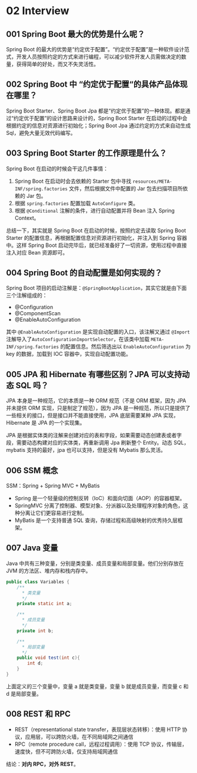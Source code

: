 # 02 Interview

## 001 Spring Boot 最大的优势是什么呢？

Spring Boot 的最大的优势是“约定优于配置”。“约定优于配置”是一种软件设计范式，开发人员按照约定的方式来进行编程，可以减少软件开发人员需做决定的数量，获得简单的好处，而又不失灵活性。

## 002 Spring Boot 中 “约定优于配置“的具体产品体现在哪里？

Spring Boot Starter、Spring Boot Jpa 都是“约定优于配置”的一种体现。都是通过“约定优于配置”的设计思路来设计的，Spring Boot Starter 在启动的过程中会根据约定的信息对资源进行初始化；Spring Boot Jpa 通过约定的方式来自动生成 Sql，避免大量无效代码编写。

## 003 Spring Boot Starter 的工作原理是什么？

Spring Boot 在启动的时候会干这几件事情：

1. Spring Boot 在启动时会去依赖的 Starter 包中寻找 `resources/META-INF/spring.factories` 文件，然后根据文件中配置的 Jar 包去扫描项目所依赖的 Jar 包。
2. 根据 `spring.factories` 配置加载 `AutoConfigure` 类。
3. 根据 `@Conditional` 注解的条件，进行自动配置并将 Bean 注入 Spring Context。

总结一下，其实就是 Spring Boot 在启动的时候，按照约定去读取 Spring Boot Starter 的配置信息，再根据配置信息对资源进行初始化，并注入到 Spring 容器中。这样 Spring Boot 启动完毕后，就已经准备好了一切资源，使用过程中直接注入对应 Bean 资源即可。

## 004 Spring Boot 的自动配置是如何实现的？

Spring Boot 项目的启动注解是：`@SpringBootApplication`，其实它就是由下面三个注解组成的：

* @Configuration
* @ComponentScan
* @EnableAutoConfiguration

其中 `@EnableAutoConfiguration` 是实现自动配置的入口，该注解又通过 `@Import` 注解导入了`AutoConfigurationImportSelector`，在该类中加载 `META-INF/spring.factories` 的配置信息。然后筛选出以 `EnableAutoConfiguration` 为 key 的数据，加载到 IOC 容器中，实现自动配置功能。

## 005 JPA 和 Hibernate 有哪些区别？JPA 可以支持动态 SQL 吗？

JPA 本身是一种规范，它的本质是一种 ORM 规范（不是 ORM 框架，因为 JPA 并未提供 ORM 实现，只是制定了规范），因为 JPA 是一种规范，所以只是提供了一些相关的接口，但是接口并不能直接使用，JPA 底层需要某种 JPA 实现，Hibernate 是 JPA 的一个实现集。

JPA 是根据实体类的注解来创建对应的表和字段，如果需要动态创建表或者字段，需要动态构建对应的实体类，再重新调用 Jpa 刷新整个 Entity。动态 SQL，mybatis 支持的最好，jpa 也可以支持，但是没有 Mybatis 那么灵活。

## 006 SSM 概念

SSM：Spring + Spring MVC + MyBatis

* Spring 是一个轻量级的控制反转（IoC）和面向切面（AOP）的容器框架。
* SpringMVC 分离了控制器、模型对象、分派器以及处理程序对象的角色，这种分离让它们更容易进行定制。
* MyBatis 是一个支持普通 SQL 查询，存储过程和高级映射的优秀持久层框架。

## 007 Java 变量

Java 中共有三种变量，分别是类变量、成员变量和局部变量。他们分别存放在 JVM 的方法区、堆内存和栈内存中。

```java
public class Variables {
    /**
      * 类变量
      */
    private static int a;

    /**
      * 成员变量
      */
    private int b;

    /**
      * 局部变量
      */
    public void test(int c){
        int d;
    }
}
```

上面定义的三个变量中，变量 a 就是类变量，变量 b 就是成员变量，而变量 c 和 d 是局部变量。

## 008 REST 和 RPC

* REST（representational state transfer，表现层状态转移）：使用 HTTP 协议，应用层，可以跨防火墙，在不同局域网之间通信
* RPC（remote procedure call，远程过程调用）：使用 TCP 协议，传输层，速度快，但不可跨防火墙，仅支持局域网通信

结论：**对内 RPC，对外 REST**。

